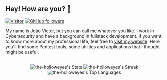 <h2>Hey! How are you? 👋</h2>

[![Visitor](https://visitor-badge.laobi.icu/badge?page_id=jvictor-sec.jvictor-sec)](https://github.com/the-holloweyes) [![GitHub followers](https://img.shields.io/github/followers/the-holloweyes.svg?style=social&label=Follow)](https://github.com/the-holloweyes?tab=followers)

My name is João Victor, but you can call me whatever you like. I work in Cybersecurity and have a background in fullstack development. If you want to know more about my professional life, feel free to [visit my website](https://www.joaovictor.pro). Here you'll find some Pentest tools, some utilities and applications that I thought might be useful. 

<br>

<div align="center">
  <img src="https://github-readme-stats.vercel.app/api?username=the-holloweyes&theme=tokyonight&show_icons=true&hide_border=true&count_private=true" alt="the-holloweyes's Stats" />
  <img src="https://github-readme-streak-stats.herokuapp.com/?user=the-holloweyes&theme=tokyonight&hide_border=true" alt="the-holloweyes's Streak" />
  <br>
  <img src="https://github-readme-stats.vercel.app/api/top-langs/?username=the-holloweyes&theme=tokyonight&show_icons=true&hide_border=true&layout=compact" alt="the-holloweyes's Top Languages" />
</div>

